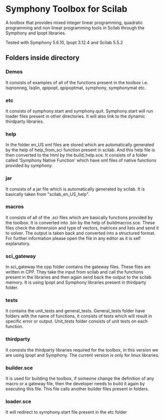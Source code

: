 # Symphony Toolbox for Scilab

A toolbox that provides mixed integer linear programming, quadratic programming and non linear programming tools in Scilab through the Symphony and Ipopt libraries.

Tested with Symphony 5.6.10, Ipopt 3.12.4 and Scilab 5.5.2

## Folders inside directory

### Demos
It consists of examples of all of the functions present in the toolbox i.e. lsqnonneg, lsqlin, qpipopt, qpipoptmat, symphony, symphonymat etc.

### etc
It consists of symphony.start and symphony.quit. Symphony.start will run loader files present in other directories. It will also link to the dynamic thirdparty libraries.

### help
In the folder en_US xml files are stored which are automatically generated by the help of help_from_sci function present in scilab. And this help file is then converted to the html by the build_help.sce. It consists of a folder called 'Symphony Native Function' which have xml files of native functions provided by symphony.

### jar
It consists of a jar file which is automatically generated by scilab. It is basically taken from "scilab_en_US_help".

### macros
It consists of all of the .sci files which are basically functions provided by the toolbox. It is converted into .bin by the help of buildmacros.sce. These files check the dimension and type of vectors, matrices and lists and send it to solver. The output is taken back and converted into a structured format. For further information please open the file in any editor as it is self explanatory.

### sci_gateway
In sci_gateway the cpp folder contains the gateway files. These files are written in CPP. They take the input from scilab and call the functions present in the libraries and then again send back the output to the scilab memory. It is using Ipopt and Symphony libraries present in thirdparty folder.

### tests
It contains the unit_tests and general_tests. General_tests folder have folders with the name of functions, it consists of tests which will result in specific error or output. Unit_tests folder consists of unit tests on each function.

### thirdparty
It consists the thirdparty libraries required for the toolbox, in this version we are using Ipopt and Symphony. The current version is only for linux libraries.

### builder.sce
It is used for building the toolbox, if someone change the definition of any macro or a gateway file, then the developer needs to build it again by executing this file. This file calls another builder files present in folders.

### loader.sce
It will redirect to symphony.start file present in the etc folder
